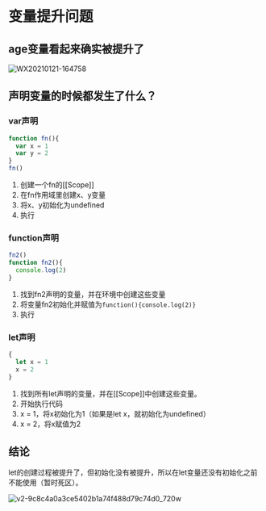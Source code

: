 # 变量提升问题

## age变量看起来确实被提升了

![WX20210121-164758](https://cdn.jsdelivr.net/gh/yunshen-1995/pic-bed@main/img/234147669-854ef6d0-29eb-40ab-afc8-e72bc0ea1653.png)

## 声明变量的时候都发生了什么？

### var声明

```js
function fn(){
  var x = 1
  var y = 2
}
fn()
```

1. 创建一个fn的[[Scope]]
2. 在fn作用域里创建x、y变量
3. 将x、y初始化为undefined
4. 执行

### function声明

```js
fn2()
function fn2(){
  console.log(2)
}
```

1. 找到fn2声明的变量，并在环境中创建这些变量
2. 将变量fn2初始化并赋值为`function(){console.log(2)}`
3. 执行

### let声明

```js
{
  let x = 1
  x = 2
}
```

1. 找到所有let声明的变量，并在[[Scope]]中创建这些变量。
2. 开始执行代码
3. x = 1，将x初始化为1（如果是let x，就初始化为undefined）
4. x = 2，将x赋值为2

## 结论

let的创建过程被提升了，但初始化没有被提升，所以在let变量还没有初始化之前不能使用（暂时死区）。

![v2-9c8c4a0a3ce5402b1a74f488d79c74d0_720w](https://cdn.jsdelivr.net/gh/yunshen-1995/pic-bed@main/img/234147850-4a35f80f-24b9-43cd-92da-8b53424cc53f.png)
